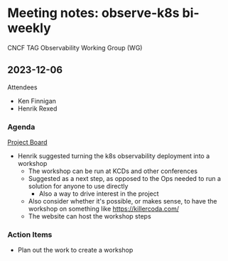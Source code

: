 # Meeting notes: observe-k8s bi-weekly

CNCF TAG Observability Working Group (WG)

## 2023-12-06

Attendees

* Ken Finnigan
* Henrik Rexed

### Agenda

[Project Board](https://github.com/orgs/observe-k8s/projects/1/views/1)

* Henrik suggested turning the k8s observability deployment into a workshop
  * The workshop can be run at KCDs and other conferences
  * Suggested as a next step, as opposed to the Ops needed to run a solution for anyone to use directly
    * Also a way to drive interest in the project
  * Also consider whether it's possible, or makes sense, to have the workshop on something like https://killercoda.com/
  * The website can host the workshop steps

### Action Items

* Plan out the work to create a workshop
